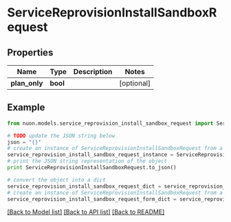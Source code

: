 # ServiceReprovisionInstallSandboxRequest


## Properties

Name | Type | Description | Notes
------------ | ------------- | ------------- | -------------
**plan_only** | **bool** |  | [optional] 

## Example

```python
from nuon.models.service_reprovision_install_sandbox_request import ServiceReprovisionInstallSandboxRequest

# TODO update the JSON string below
json = "{}"
# create an instance of ServiceReprovisionInstallSandboxRequest from a JSON string
service_reprovision_install_sandbox_request_instance = ServiceReprovisionInstallSandboxRequest.from_json(json)
# print the JSON string representation of the object
print ServiceReprovisionInstallSandboxRequest.to_json()

# convert the object into a dict
service_reprovision_install_sandbox_request_dict = service_reprovision_install_sandbox_request_instance.to_dict()
# create an instance of ServiceReprovisionInstallSandboxRequest from a dict
service_reprovision_install_sandbox_request_form_dict = service_reprovision_install_sandbox_request.from_dict(service_reprovision_install_sandbox_request_dict)
```
[[Back to Model list]](../README.md#documentation-for-models) [[Back to API list]](../README.md#documentation-for-api-endpoints) [[Back to README]](../README.md)


